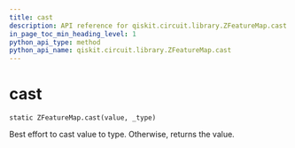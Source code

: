 ```yaml
---
title: cast
description: API reference for qiskit.circuit.library.ZFeatureMap.cast
in_page_toc_min_heading_level: 1
python_api_type: method
python_api_name: qiskit.circuit.library.ZFeatureMap.cast
---
```


# cast

<span id="qiskit.circuit.library.ZFeatureMap.cast" />

`static ZFeatureMap.cast(value, _type)`

Best effort to cast value to type. Otherwise, returns the value.

